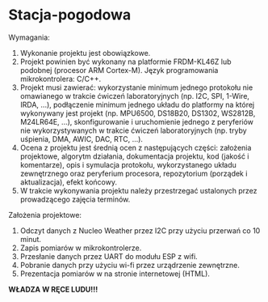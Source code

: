 # Stacja-pogodowa


Wymagania:
1. Wykonanie projektu jest obowiązkowe.
2. Projekt powinien być wykonany na platformie FRDM-KL46Z lub podobnej (procesor ARM Cortex-M). Język programowania mikrokontrolera: C/C++.
3. Projekt musi zawierać:
wykorzystanie minimum jednego protokołu nie omawianego w trakcie ćwiczeń laboratoryjnych (np. I2C, SPI, 1-Wire, IRDA, ...),
podłączenie minimum jednego układu do platformy na której wykonywany jest projekt (np. MPU6500, DS18B20, DS1302, WS2812B, M24LR64E, ...),
skonfigurowanie i uruchomienie jednego z peryferiów nie wykorzystywanych w trakcie ćwiczeń laboratoryjnych (np. tryby uśpienia, DMA, AWIC, DAC, RTC, ...).
4. Ocena z projektu jest średnią ocen z następujących części: 
założenia projektowe,
algorytm działania,
dokumentacja projektu,
kod (jakość i komentarze),
opis i symulacja protokołu, wykorzystanego układu zewnętrznego oraz peryferium procesora,
repozytorium (porządek i aktualizacja),
efekt końcowy.
5. W trakcie wykonywania projektu należy przestrzegać ustalonych przez prowadzącego zajęcia terminów.


Założenia projektowe:
  1) Odczyt danych z Nucleo Weather przez I2C przy użyciu przerwań co 10 minut.
  2) Zapis pomiarów w mikrokontrolerze.
  3) Przesłanie danych przez UART do modułu ESP z wifi.
  4) Pobranie danych przy użyciu wi-fi przez urządrzenie zewnętrzne.
  5) Prezentacja pomiarów w na stronie internetowej (HTML).

<b>WŁADZA W RĘCE LUDU!!!</b>
